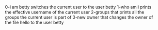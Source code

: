 0-i am betty switches the current user to the user betty
1-who am i prints the effective username of the current user
2-groups that prints all the groups the current user is part of
3-new owner that changes the owner of the file hello to the user betty
